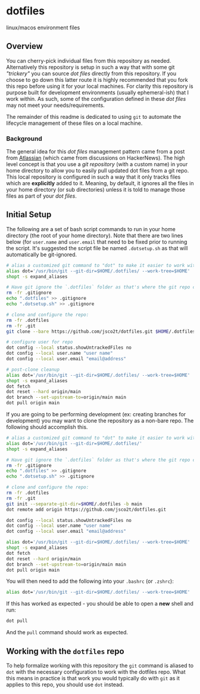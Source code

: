 # dotfiles

linux/macos environment files

## Overview

You can cherry-pick individual files from this repository as needed. Alternatively this repository is setup in such a way
that with some git _"trickery"_ you can source _dot files_ directly from this repository. If you choose to go down this latter
route it is highly recommended that you fork this repo before using it for your local machines. For clarity this repository is
purpose built for development environments (usually ephemeral-ish) that I work within. As such, some of the configuration
defined in these _dot files_ may not meet your needs/requirements. 

The remainder of this readme is dedicated to using `git` to automate the lifecycle management of these files on a local
machine. 

### Background

The general idea for this _dot files_ management pattern came from a post from [Atlassian](https://www.atlassian.com/git/tutorials/dotfiles) 
(which came from discussions on HackerNews). The high level concept is that you use a _git repository_ (with a custom name) in your 
home directory to allow you to easily pull updated dot files from a git repo. This local repository is configured in such a way that 
it only tracks files which are **explicitly** added to it. Meaning, by default, it ignores all the files in your home directory 
(or sub directories) unless it is told to manage those files as part of your _dot files_. 
 
## Initial Setup

The following are a set of bash script commands to run in your home directory (the root of your home directory). Note that there are two lines below (for `user.name` and `user.email` that need to be fixed prior to running the script. It's suggested the script file be named `.dotsetup.sh` as that will automatically be git-ignored.

```bash
# alias a customized git command to "dot" to make it easier to work with the repo:
alias dot='/usr/bin/git --git-dir=$HOME/.dotfiles/ --work-tree=$HOME'
shopt -s expand_aliases

# Have git ignore the `.dotfiles` folder as that's where the git repo config has been placed
rm -fr .gitignore
echo ".dotfiles" >> .gitignore
echo ".dotsetup.sh" >> .gitignore

# clone and configure the repo:
rm -fr .dotfiles
rm -fr .git
git clone --bare https://github.com/jsco2t/dotfiles.git $HOME/.dotfiles

# configure user for repo
dot config --local status.showUntrackedFiles no
dot config --local user.name "user name"
dot config --local user.email "email@address"

# post-clone cleanup
alias dot='/usr/bin/git --git-dir=$HOME/.dotfiles/ --work-tree=$HOME'
shopt -s expand_aliases
dot fetch
dot reset --hard origin/main
dot branch --set-upstream-to=origin/main main
dot pull origin main
```

If you are going to be performing development (ex: creating branches for development) you may want to clone the repository as a non-bare repo. The following should accomplish this. 

```bash
# alias a customized git command to "dot" to make it easier to work with the repo:
alias dot='/usr/bin/git --git-dir=$HOME/.dotfiles/'
shopt -s expand_aliases

# Have git ignore the `.dotfiles` folder as that's where the git repo config has been placed
rm -fr .gitignore
echo ".dotfiles" >> .gitignore
echo ".dotsetup.sh" >> .gitignore

# clone and configure the repo:
rm -fr .dotfiles
rm -fr .git
git init --separate-git-dir=$HOME/.dotfiles -b main
dot remote add origin https://github.com/jsco2t/dotfiles.git

dot config --local status.showUntrackedFiles no
dot config --local user.name "user name"
dot config --local user.email "email@address"

alias dot='/usr/bin/git --git-dir=$HOME/.dotfiles/ --work-tree=$HOME'
shopt -s expand_aliases
dot fetch
dot reset --hard origin/main
dot branch --set-upstream-to=origin/main main
dot pull origin main
```

You will then need to add the following into your `.bashrc` (or `.zshrc`):

```bash
alias dot='/usr/bin/git --git-dir=$HOME/.dotfiles/ --work-tree=$HOME'
```

If this has worked as expected - you should be able to open a **new** shell and run:

``` bash
dot pull
```

And the `pull` command should work as expected.

## Working with the `dotfiles` repo

To help formalize working with this repository the `git` command is aliased to `dot` with the necessary configuration to work with the dotfiles repo. What this means in practice is that work you would typically do with `git` as it applies to this repo, you should use `dot` instead.
